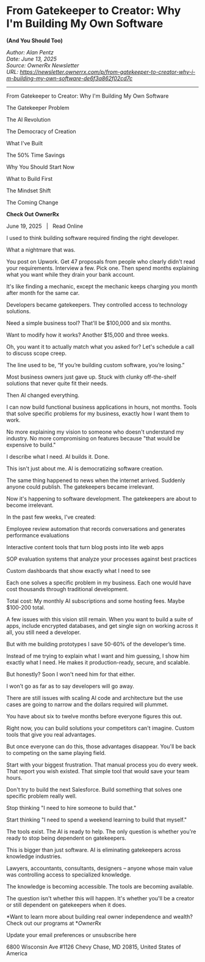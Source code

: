 # From Gatekeeper to Creator: Why I'm Building My Own Software 
**(And You Should Too)**

*Author: Alan Pentz*  
*Date: June 13, 2025*  
*Source: OwnerRx Newsletter*  
*URL: https://newsletter.ownerrx.com/p/from-gatekeeper-to-creator-why-i-m-building-my-own-software-de6f3a862f02cd7c*

---

From Gatekeeper to Creator: Why I'm Building My Own Software

The Gatekeeper Problem

The AI Revolution

The Democracy of Creation

What I've Built

The 50% Time Savings

Why You Should Start Now

What to Build First

The Mindset Shift

The Coming Change

**Check Out OwnerRx**

June 19, 2025   |   Read Online

I used to think building software required finding the right developer.

What a nightmare that was.

You post on Upwork. Get 47 proposals from people who clearly didn't read your requirements. Interview a few. Pick one. Then spend months explaining what you want while they drain your bank account.

It's like finding a mechanic, except the mechanic keeps charging you month after month for the same car.

Developers became gatekeepers. They controlled access to technology solutions.

Need a simple business tool? That'll be $100,000 and six months.

Want to modify how it works? Another $15,000 and three weeks.

Oh, you want it to actually match what you asked for? Let's schedule a call to discuss scope creep.

The line used to be, “If you’re building custom software, you’re losing.”

Most business owners just gave up. Stuck with clunky off-the-shelf solutions that never quite fit their needs.

Then AI changed everything.

I can now build functional business applications in hours, not months. Tools that solve specific problems for my business, exactly how I want them to work.

No more explaining my vision to someone who doesn't understand my industry. No more compromising on features because "that would be expensive to build."

I describe what I need. AI builds it. Done.

This isn't just about me. AI is democratizing software creation.

The same thing happened to news when the internet arrived. Suddenly anyone could publish. The gatekeepers became irrelevant.

Now it's happening to software development. The gatekeepers are about to become irrelevant.

In the past few weeks, I've created:

Employee review automation that records conversations and generates performance evaluations

Interactive content tools that turn blog posts into lite web apps

SOP evaluation systems that analyze your processes against best practices

Custom dashboards that show exactly what I need to see

Each one solves a specific problem in my business. Each one would have cost thousands through traditional development.

Total cost: My monthly AI subscriptions and some hosting fees. Maybe $100-200 total.

A few issues with this vision still remain. When you want to build a suite of apps, include encrypted databases, and get single sign on working across it all, you still need a developer.

But with me building prototypes I save 50-60% of the developer’s time.

Instead of me trying to explain what I want and him guessing, I show him exactly what I need. He makes it production-ready, secure, and scalable.

But honestly? Soon I won't need him for that either.

I won’t go as far as to say developers will go away.

There are still issues with scaling AI code and architecture but the use cases are going to narrow and the dollars required will plummet.

You have about six to twelve months before everyone figures this out.

Right now, you can build solutions your competitors can't imagine. Custom tools that give you real advantages.

But once everyone can do this, those advantages disappear. You'll be back to competing on the same playing field.

Start with your biggest frustration. That manual process you do every week. That report you wish existed. That simple tool that would save your team hours.

Don't try to build the next Salesforce. Build something that solves one specific problem really well.

Stop thinking "I need to hire someone to build that."

Start thinking "I need to spend a weekend learning to build that myself."

The tools exist. The AI is ready to help. The only question is whether you're ready to stop being dependent on gatekeepers.

This is bigger than just software. AI is eliminating gatekeepers across knowledge industries.

Lawyers, accountants, consultants, designers – anyone whose main value was controlling access to specialized knowledge.

The knowledge is becoming accessible. The tools are becoming available.

The question isn't whether this will happen. It's whether you'll be a creator or still dependent on gatekeepers when it does.

*Want to learn more about building real owner independence and wealth? Check out our programs at **OwnerRx*

Update your email preferences or unsubscribe here

6800 Wisconsin Ave #1126
Chevy Chase, MD 20815, United States of America
